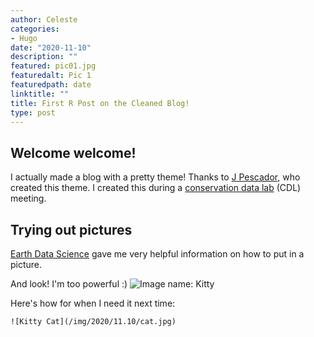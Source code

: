 ```yaml
---
author: Celeste
categories:
- Hugo
date: "2020-11-10"
description: ""
featured: pic01.jpg
featuredalt: Pic 1
featuredpath: date
linktitle: ""
title: First R Post on the Cleaned Blog!
type: post
---
```


## Welcome welcome!

I actually made a blog with a pretty theme! Thanks to [J Pescador](https://github.com/jpescador/hugo-future-imperfect), who created this theme. I created this during a [conservation data lab](https://rswaty.github.io/TheCDL/) (CDL) meeting.

## Trying out pictures

[Earth Data Science](https://www.earthdatascience.org/courses/earth-analytics/document-your-science/add-images-to-rmarkdown-report/) gave me very helpful information on how to put in a picture.

And look! I'm too powerful :)
![Image name: Kitty](/img/2020/11.10/cat.jpg)

Here's how for when I need it next time:
````{r}
![Kitty Cat](/img/2020/11.10/cat.jpg)

````